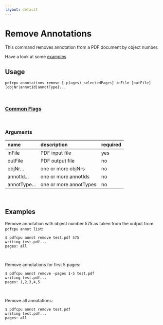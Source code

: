 ```yaml
---
layout: default
---
```


# Remove Annotations

This command removes annotation from a PDF document by object number.

Have a look at some [examples](#examples).

## Usage

```
pdfcpu annotations remove [-p(ages) selectedPages] inFile [outFile] [objNr|annotId|annotType]...
```

<br>

### [Common Flags](../getting_started/common_flags)

<br>

### Arguments

| name         | description         | required
|:-------------|:--------------------|:--------
| inFile       | PDF input file      | yes
| outFile      | PDF output file     | no
| objNr...     | one or more objNrs  | no
| annotId...   | one or more annotIds  | no
| annotType... | one or more annotTypes  | no

<br>

## Examples

Remove annotation with object number 575 as taken from the output from `pdfcpu annot list`:
```
$ pdfcpu annot remove test.pdf 575
writing test.pdf...
pages: all
```

<br>

Remove annotations for first 5 pages:
```
$ pdfcpu annot remove -pages 1-5 test.pdf
writing test.pdf...
pages: 1,2,3,4,5
```

<br>

Remove all annotations:
```
$ pdfcpu annot remove test.pdf
writing test.pdf...
pages: all
```